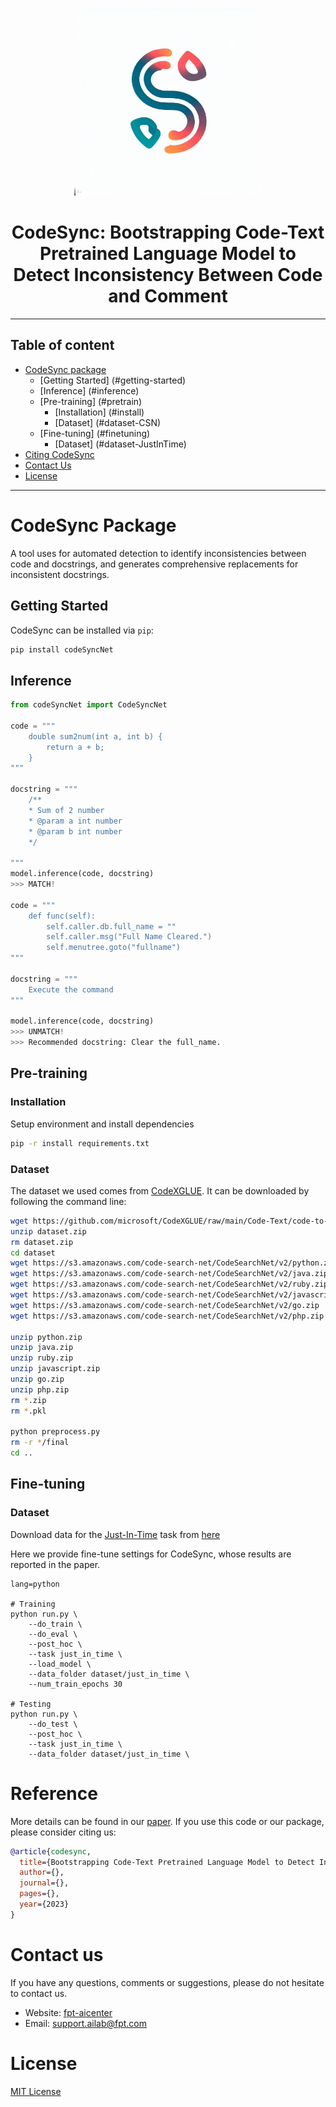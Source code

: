 <div align="center">

<p align="center">
  <img src="./assets/logo.jpg" width="300px" alt="logo">
</p>

# CodeSync: Bootstrapping Code-Text Pretrained Language Model to Detect Inconsistency Between Code and Comment
__________________________

</div>

## Table of content
- [CodeSync package](#codesync-package)
	- [Getting Started] (#getting-started)
	- [Inference] (#inference)
	- [Pre-training] (#pretrain)
		- [Installation] (#install)
	 	- [Dataset] (#dataset-CSN)
	- [Fine-tuning] (#finetuning)
		- [Dataset] (#dataset-JustInTime)
- [Citing CodeSync](#citing-codesync)
- [Contact Us](#contact-us)
- [License](#license)

___________
# CodeSync Package
A tool uses for automated detection to identify inconsistencies between code and docstrings, and generates comprehensive replacements for inconsistent docstrings.

## Getting Started

CodeSync can be installed via `pip`:
```bash
pip install codeSyncNet
```

## Inference

```python
from codeSyncNet import CodeSyncNet

code = """
    double sum2num(int a, int b) {
        return a + b;
    }
"""

docstring = """
    /**
    * Sum of 2 number
    * @param a int number
    * @param b int number
    */

"""
model.inference(code, docstring)
>>> MATCH!

code = """
    def func(self):
        self.caller.db.full_name = ""
        self.caller.msg("Full Name Cleared.")   
        self.menutree.goto("fullname")
"""

docstring = """
    Execute the command
"""

model.inference(code, docstring)
>>> UNMATCH!
>>> Recommended docstring: Clear the full_name.
```


## Pre-training 
### Installation
Setup environment and install dependencies
```bash
pip -r install requirements.txt
```

### Dataset
The dataset we used comes from [CodeXGLUE](https://github.com/microsoft/CodeXGLUE/tree/main/Code-Text/code-to-text).
It can be downloaded by following the command line:

```bash
wget https://github.com/microsoft/CodeXGLUE/raw/main/Code-Text/code-to-text/dataset.zip
unzip dataset.zip
rm dataset.zip
cd dataset
wget https://s3.amazonaws.com/code-search-net/CodeSearchNet/v2/python.zip
wget https://s3.amazonaws.com/code-search-net/CodeSearchNet/v2/java.zip
wget https://s3.amazonaws.com/code-search-net/CodeSearchNet/v2/ruby.zip
wget https://s3.amazonaws.com/code-search-net/CodeSearchNet/v2/javascript.zip
wget https://s3.amazonaws.com/code-search-net/CodeSearchNet/v2/go.zip
wget https://s3.amazonaws.com/code-search-net/CodeSearchNet/v2/php.zip

unzip python.zip
unzip java.zip
unzip ruby.zip
unzip javascript.zip
unzip go.zip
unzip php.zip
rm *.zip
rm *.pkl

python preprocess.py
rm -r */final
cd ..
```

## Fine-tuning 

### Dataset

Download data for the [Just-In-Time](https://github.com/panthap2/deep-jit-inconsistency-detection) task from [here](https://drive.google.com/drive/folders/1heqEQGZHgO6gZzCjuQD1EyYertN4SAYZ?usp=sharing)

Here we provide fine-tune settings for CodeSync, whose results are reported in the paper.

```shell
lang=python

# Training
python run.py \
	--do_train \
	--do_eval \
	--post_hoc \
	--task just_in_time \
	--load_model \
	--data_folder dataset/just_in_time \ 
	--num_train_epochs 30 

# Testing
python run.py \
	--do_test \
	--post_hoc \
	--task just_in_time \
	--data_folder dataset/just_in_time \ 
```

# Reference
More details can be found in our [paper](https://arxiv.org/abs/). 
If you use this code or our package, please consider citing us:

```bibtex
@article{codesync,
  title={Bootstrapping Code-Text Pretrained Language Model to Detect Inconsistency Between Code and Comment},
  author={},
  journal={},
  pages={},
  year={2023}
}
```

# Contact us
If you have any questions, comments or suggestions, please do not hesitate to contact us.
- Website: [fpt-aicenter](https://www.fpt-aicenter.com/ai-residency/)
- Email: support.ailab@fpt.com

# License
[MIT License](LICENSE.txt)